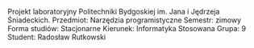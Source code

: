 Projekt laboratoryjny Politechniki Bydgoskiej im. Jana i Jędrzeja Śniadeckich.
Przedmiot: Narzędzia programistyczne
Semestr: zimowy
Forma studiów: Stacjonarne
Kierunek: Informatyka Stosowana
Grupa: 9
Student: Radosław Rutkowski